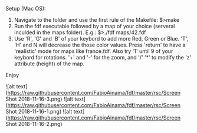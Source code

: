 Setup (Mac OS):

1. Navigate to the folder and use the first rule of the Makefile:
	$>make
2. Run the fdf executable followed by a map of your choice (serveral inculded in the maps folder). E.g.:
	$>./fdf maps/42.fdf
3. Use 'R', 'G' and 'B' of your keybord to add more Red, Green or Blue. 'T', 'H' and N will decrease the those color values.
Press 'return' to have a 'realistic' mode for maps like france.fdf.
Also try '1' until 9 of your keybord for rotations.
'+' and '-' for the zoom, and '/' '*' to modify the 'z' attribute (height) of the map.

Enjoy

![alt text](https://raw.githubusercontent.com/FabioAinama/fdf/master/rsc/Screen Shot 2018-11-16-3.png)
![alt text](https://raw.githubusercontent.com/FabioAinama/fdf/master/rsc/Screen Shot 2018-11-16-1.png)
![alt text](https://raw.githubusercontent.com/FabioAinama/fdf/master/rsc/Screen Shot 2018-11-16-2.png)
